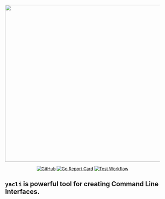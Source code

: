 <p align="center">
  <img width="512" height="512" src="https://user-images.githubusercontent.com/29202384/230708826-fbd86910-6611-40bb-b567-b5d71dc98ad4.jpeg">
</p>

<div align="center">

  <a href="">![GitHub](https://img.shields.io/github/license/dkharms/yacli)</a>
  <a href="">![Go Report Card](https://goreportcard.com/badge/github.com/dkharms/yacli)</a>
  <a href="">![Test Workflow](https://github.com/dkharms/yacli/actions/workflows/test.yml/badge.svg)</a>

</div>

## `yacli` is powerful tool for creating Command Line Interfaces.
